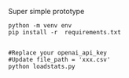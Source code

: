 Super simple prototype

```
python -m venv env
pip install -r  requirements.txt


#Replace your openai_api_key
#Update file_path = 'xxx.csv'
python loadstats.py
```